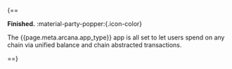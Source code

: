<!---
Finally, [[deploy-app|deploy the app]] on Testnet (default). For Mainnet deployment, see [[migrate-app-testnet-mainnet|Testnet > Mainnet Migration Guide]].
--->

{==

**Finished.** :material-party-popper:{.icon-color} 

The {{page.meta.arcana.app_type}} app is all set to let users spend on any chain via unified balance and chain abstracted transactions.

==}